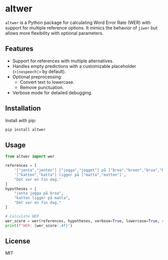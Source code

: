 
# altwer

`altwer` is a Python package for calculating Word Error Rate (WER) with support for multiple reference options. It mimics the behavior of `jiwer` but allows more flexibility with optional parameters.

## Features

- Support for references with multiple alternatives.
- Handles empty predictions with a customizable placeholder (`<|nospeech|>` by default).
- Optional preprocessing:
  - Convert text to lowercase.
  - Remove punctuation.
- Verbose mode for detailed debugging.

## Installation

Install with pip:

```bash
pip install altwer
```

## Usage

```python
from altwer import wer

references = [
    '["jenta","jenten"] ["jogga","jogget"] på ["broa","broen","brua","bruen"]',
    '["katten","katta"] ligger på ["matta","matten"]',
    "Det var en fin dag."
]
hypotheses = [
    "jenta jogga på broa",
    "katten ligger på matta",
    "Det var en fin dag."
]

# Calculate WER
wer_score = wer(references, hypotheses, verbose=True, lowercase=True, remove_punctuation=True)
print(f"WER: {wer_score:.4f}")
```

## License

MIT
